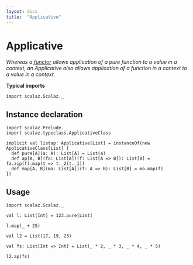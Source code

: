 ```yaml
---
layout: docs
title:  "Applicative"
---
```


# Applicative

*Whereas a [functor](./Functor.html) allows application of a pure function to a value in a context, an Applicative also allows application of a function in a context to a value in a context.*

**Typical imports**

```tut:silent
import scalaz.Scalaz._
```

## Instance declaration

```tut
import scalaz.Prelude._
import scalaz.typeclass.ApplicativeClass

implicit val listap: Applicative[List] = instanceOf(new ApplicativeClass[List] {
  def pure[A](a: A): List[A] = List(a)
  def ap[A, B](fa: List[A])(f: List[A => B]): List[B] = fa.zip(f).map(t => t._2(t._1))
  def map[A, B](ma: List[A])(f: A => B): List[B] = ma.map(f)
})
```

## Usage

```tut:reset
import scalaz.Scalaz._

val l: List[Int] = 123.pure[List]

l.map(_ + 25)

val l2 = List(17, 19, 23)

val fs: List[Int => Int] = List(_ * 2, _ * 3, _ * 4, _ * 5)

l2.ap(fs)
```

